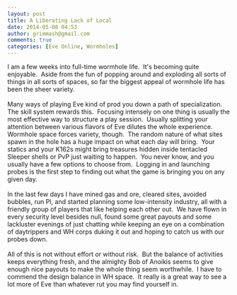 ```yaml
---
layout: post
title: A Liberating Lack of Local
date: 2014-05-08 04:53
author: grimmash@gmail.com
comments: true
categories: [Eve Online, Wormholes]
---
```

I am a few weeks into full-time wormhole life.&nbsp; It's becoming quite enjoyable.&nbsp; Aside from the fun of popping around and exploding all sorts of things in all sorts of spaces, so far the biggest appeal of wormhole life has been the sheer variety.<br /><br />Many ways of playing Eve kind of prod you down a path of specialization.&nbsp; The skill system rewards this.&nbsp; Focusing intensely on one thing is usually the most effective way to structure a play session.&nbsp; Usually splitting your attention between various flavors of Eve dilutes the whole experience.&nbsp; Wormhole space forces variety, though.&nbsp; The random nature of what sites spawn in the hole has a huge impact on what each day will bring.&nbsp; Your statics and your K162s might bring treasures hidden inside tentacled Sleeper shells or PvP just waiting to happen.&nbsp; You never know, and you usually have a few options to choose from.&nbsp; Logging in and launching probes is the first step to finding out what the game is bringing you on any given day.<br /><br />In the last few days I have mined gas and ore, cleared sites, avoided bubbles, run PI, and started planning some low-intensity industry, all with a friendly group of players that like helping each other out.&nbsp; We have flown in every security level besides null, found some great payouts and some lackluster evenings of just chatting while keeping an eye on a combination of daytrippers and WH corps duking it out and hoping to catch us with our probes down.<br /><br />All of this is not without effort or without risk.&nbsp; But the balance of activities keeps everything fresh, and the almighty Bob of Anoikis seems to give enough nice payouts to make the whole thing seem worthwhile.&nbsp; I have to commend the design balance in WH space.&nbsp; It really is a great way to see a lot more of Eve than whatever rut you may find yourself in.
